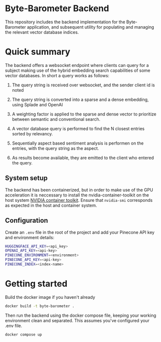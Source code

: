 # Byte-Barometer Backend

This repository includes the backend implementation for the Byte-Barometer application, and subsequent utility for populating and managing the relevant vector database indices.

# Quick summary

The backend offers a websocket endpoint where clients can query for a subject making use of the hybrid embedding search capabilities of some vector databases. In short a query works as follows:

1. The query string is received over websocket, and the sender client id is noted
2. The query string is converted into a sparse and a dense embedding, using Splade and OpenAI
3. A weighting factor is applied to the sparse and dense vector to prioritize between semantic and conventional search.

4. A vector database query is performed to find the N closest entries sorted by relevancy.
5. Sequentially aspect based sentiment analysis is performen on the entries, with the query string as the aspect.
6. As results become available, they are emitted to the client who entered the query.

## System setup

The backend has been containerized, but in order to make use of the GPU acceleration it is neccessary to install the nvidia-container-toolkit on the host system [NVIDIA container toolkit](https://docs.nvidia.com/datacenter/cloud-native/container-toolkit/1.14.3/install-guide.html). Ensure that `nvidia-smi` corresponds as expected in the host and container system.

## Configuration

Create an `.env` file in the root of the project and add your Pinecone API key and environment details:

```sh
HUGGINGFACE_API_KEY=<api_key>
OPENAI_API_KEY=<api-key>
PINECONE_ENVIRONMENT=<environment>
PINECONE_API_KEY=<api-key>
PINECONE_INDEX=<index-name>
```

# Getting started

Build the docker image if you haven't already

```bash
docker build -t byte-barometer .
```

Then run the backend using the docker compose file, keeping your working environment clean and separated. This assumes you've configured your .env file.

```bash
docker compose up
```
